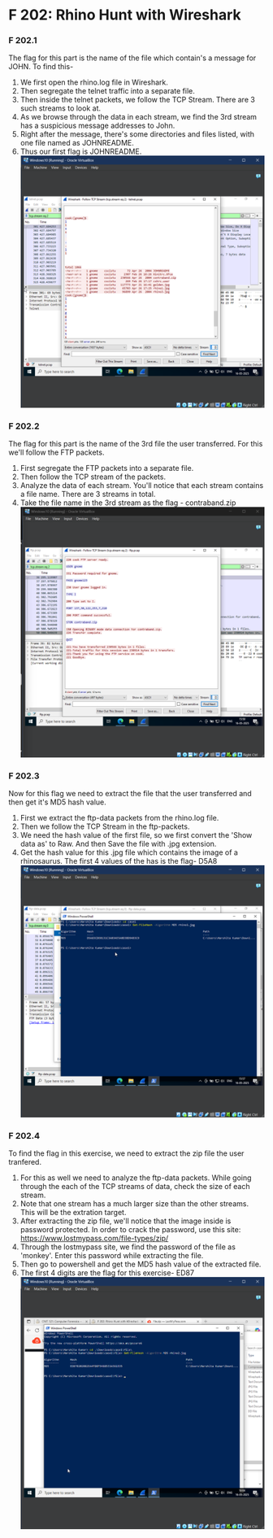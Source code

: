 # F 202: Rhino Hunt with Wireshark

### F 202.1
The flag for this part is the name of the file which contain's a message for JOHN. To find this- 
1. We first open the rhino.log file in Wireshark.
2. Then segregate the telnet traffic into a separate file.
3. Then inside the telnet packets, we follow the TCP Stream. There are 3 such streams to look at.
4. As we browse through the data in each stream, we find the 3rd stream has a suspicious message addresses to John.
5. Right after the message, there's some directories and files listed, with one file named as JOHNREADME.
6. Thus our first flag is JOHNREADME.
![File-name-containign-flag](3.1.png)

### F 202.2
The flag for this part is the name of the 3rd file the user transferred. For this we'll follow the FTP packets. 
1. First segregate the FTP packets into a separate file.
2. Then follow the TCP stream of the packets.
3. Analyze the data of each stream. You'll notice that each stream contains a file name. There are 3 streams in total.
4. Take the file name in the 3rd stream as the flag - contraband.zip
![Filename-containing-the-flag](3.2.png)

### F 202.3
Now for this flag we need to extract the file that the user transferred and then get it's MD5 hash value. 
1. First we extract the ftp-data packets from the rhino.log file.
2. Then we follow the TCP Stream in the ftp-packets.
3. We need the hash value of the first file, so we first convert the 'Show data as' to Raw. And then Save the file with .jpg extension.
4. Get the hash value for this .jpg file which contains the image of a rhinosaurus. The first 4 values of the has is the flag- D5A8
![Hash-containing-the-flag](3.3.png)

### F 202.4
To find the flag in this exercise, we need to extract the zip file the user tranfered. 
1. For this as well we need to analyze the ftp-data packets. While going through the each of the TCP streams of data, check the size of each stream.
2. Note that one stream has a much larger size than the other streams. This will be the extration target.
3. After extracting the zip file, we'll notice that the image inside is password protected. In order to crack the password, use this site: https://www.lostmypass.com/file-types/zip/
4. Through the lostmypass site, we find the password of the file as 'monkey'. Enter this password while extracting the file.
5. Then go to powershell and get the MD5 hash value of the extracted file.
6. The first 4 digits are the flag for this exercise- ED87
![Hash-containing-the-flag](3.4.png)

